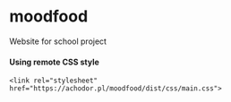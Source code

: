 # moodfood
Website for school project

#### Using remote CSS style 
```
<link rel="stylesheet" href="https://achodor.pl/moodfood/dist/css/main.css">
```
